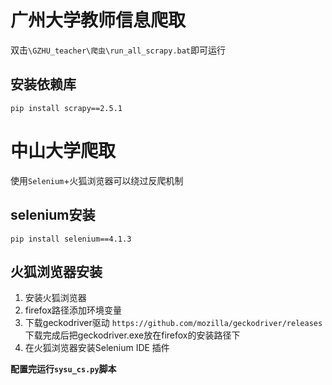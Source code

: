 # 广州大学教师信息爬取
双击`\GZHU_teacher\爬虫\run_all_scrapy.bat`即可运行
## 安装依赖库
```
pip install scrapy==2.5.1
```

# 中山大学爬取
使用`Selenium`+火狐浏览器可以绕过反爬机制
## selenium安装
```
pip install selenium==4.1.3
```
## 火狐浏览器安装
1. 安装火狐浏览器
2. firefox路径添加环境变量
3. 下载geckodriver驱动
`https://github.com/mozilla/geckodriver/releases`
下载完成后把geckodriver.exe放在firefox的安装路径下
4. 在火狐浏览器安装Selenium IDE 插件

**配置完运行`sysu_cs.py`脚本**
